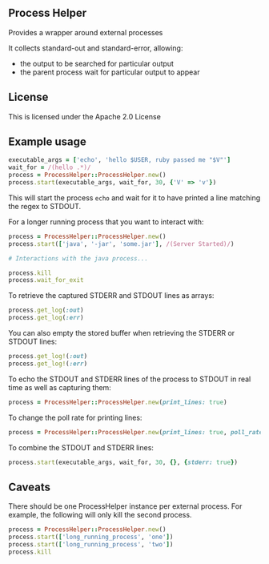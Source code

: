 ## Process Helper

Provides a wrapper around external processes

It collects standard-out and standard-error, allowing:

* the output to be searched for particular output
* the parent process wait for particular output to appear

## License

This is licensed under the Apache 2.0 License

## Example usage

```ruby
executable_args = ['echo', 'hello $USER, ruby passed me "$V"']
wait_for = /(hello .*)/
process = ProcessHelper::ProcessHelper.new()
process.start(executable_args, wait_for, 30, {'V' => 'v'})
```

This will start the process `echo` and wait for it to have printed a line matching the regex to STDOUT.

For a longer running process that you want to interact with:

```ruby
process = ProcessHelper::ProcessHelper.new()
process.start(['java', '-jar', 'some.jar'], /(Server Started)/)

# Interactions with the java process...

process.kill
process.wait_for_exit
```

To retrieve the captured STDERR and STDOUT lines as arrays:

```ruby
process.get_log(:out)
process.get_log(:err)
```

You can also empty the stored buffer when retrieving the STDERR or STDOUT lines:

```ruby
process.get_log!(:out)
process.get_log!(:err)
```

To echo the STDOUT and STDERR lines of the process to STDOUT in real time as well as capturing them:

```ruby
process = ProcessHelper::ProcessHelper.new(print_lines: true)
```

To change the poll rate for printing lines:

```ruby
process = ProcessHelper::ProcessHelper.new(print_lines: true, poll_rate: 0.25)
```
 
To combine the STDOUT and STDERR lines:

```ruby
process.start(executable_args, wait_for, 30, {}, {stderr: true})
```

 
## Caveats

There should be one ProcessHelper instance per external process. For example,
the following will only kill the second process.

```ruby
process = ProcessHelper::ProcessHelper.new()
process.start(['long_running_process', 'one'])
process.start(['long_running_process', 'two'])
process.kill
```
